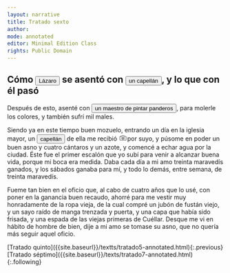 ```yaml
---
layout: narrative
title: Tratado sexto
author:
mode: annotated
editor: Minimal Edition Class
rights: Public Domain
---
```


  
## Cómo <button data-balloon-pos="up" data-balloon-length="large" data-balloon='es el protagonista de la obra desde cuya perspectiva el libro está escrito. Nacido en el seno de una familia pobre que no puede alimentarlo, Lázaro pasa al servicio de diversos amos que le infligen duras condiciones de vida siendo el hambre su principal preocupación. A lo largo de su niñez y adolescencia y de las aventuras en las que se ve envuelto, aprende a ser asusto y a sobrevivir.'>Lázaro</button> se asentó con <button data-balloon-pos="up" data-balloon-length="large" data-balloon='es el séptimo amo de Lázaro, después de haber trabajado al servicio de un pintor. Por primera vez, Lázaro empieza a trabajar a cambio de dinero en lugar de sólo por alimento. Con este amo logra comprarse ropa buena y, al fin, se despide con vistas a un trabajo mejor.'>un capellán</button>, y lo que con él pasó

  
Después de esto, asenté con <button data-balloon-pos="up" data-balloon-length="large" data-balloon='es el sexto amo de Lázaro, para el cual empieza a trabajar por dinero a cambio de mezclar los colores para sus pinturas. Esta figura permite al protagonista presentar la nueva clase de los artesanos que empezaba a consolidarse en estos años del Renacimiento.'>un maestro de pintar panderos</button>, para molerle los colores, y también sufrí mil males.
 
Siendo ya en este tiempo buen mozuelo, entrando un día en la iglesia mayor, un <button data-balloon-pos="up" data-balloon-length="large" data-balloon='es el séptimo amo de Lázaro, después de haber trabajado al servicio de un pintor. Por primera vez, Lázaro empieza a trabajar a cambio de dinero en lugar de sólo por alimento. Con este amo logra comprarse ropa buena y, al fin, se despide con vistas a un trabajo mejor.'>capellán</button> de ella me recibió <a href="http://minilazarillo.github.io/assets/facsimile/Medina-1554_061.jpg"><img src="/assets/photo-icon.png" style="display:inline-block; margin-bottom:-3px;"></a>por suyo, y púsome en poder un buen asno y cuatro cántaros y un azote, y comencé a echar agua por la ciudad. Éste fue el primer escalón que yo subí para venir a alcanzar buena vida, porque mi boca era medida. Daba cada día a mi amo treinta maravedís ganados, y los sábados ganaba para mí, y todo lo demás, entre semana, de treinta maravedís.
 
Fueme tan bien en el oficio que, al cabo de cuatro años que lo usé, con poner en la ganancia buen recaudo, ahorré para me vestir muy honradamente de la ropa vieja, de la cual compré un jubón de fustán viejo, y un sayo raído de manga trenzada y puerta, y una capa que había sido frisada, y una espada de las viejas primeras de Cuéllar. Desque me vi en hábito de hombre de bien, dije a mi amo se tomase su asno, que no quería más seguir aquel oficio.
  

<div class="inline-nav" markdown="1">
[Tratado quinto]({{site.baseurl}}/textts/tratado5-annotated.html){:.previous}
[Tratado séptimo]({{site.baseurl}}/texts/tratado7-annotated.html){:.following}

</div>
